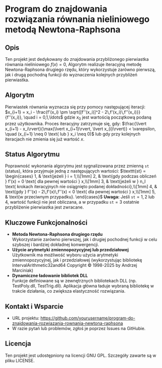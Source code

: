 # Program do znajdowania rozwiązania równania nieliniowego metodą Newtona-Raphsona

## Opis
Ten projekt jest dedykowany do znajdowania przybliżonego pierwiastka równania nieliniowego $f(x) = 0$,
Algorytm realizuje iteracyjną metodę Newtona-Raphsona drugiego rzędu, który wykorzystuje zarówno pierwszą, jak i drugą pochodną funkcji do wyznaczenia kolejnych przybliżeń pierwiastka.

## Algorytm
Pierwiastek równania wyznacza się przy pomocy następującej iteracji:
$x_{i+1} = x_i - \frac{f'(x_i) \pm \sqrt{[f''(x_i)]^2 - 2\,f'(x_i)\,f''(x_i)}}{f''(x_i)}, \quad i = 0,1,\ldots$
gdzie $x_0$ jest wartością początkową podaną przez użytkownika. Proces iteracyjny zatrzymuje się, gdy:
$\frac{\lvert x_{i+1} - x_i\rvert}{\max(\lvert x_{i+1}\rvert, \lvert x_{i}\rvert)} < \varepsilon, \quad (x_{i+1} \neq 0 \text{ lub } x_i \neq 0)$
lub gdy przy kolejnych iteracjach nie zmienia się już wartość $x$.

## Status Algorytmu
Poprawność wykonania algorytmu jest sygnalizowana przez zmienną `st` (status), która przyjmuje jedną z następujących wartości:
$\texttt{st} = 
\begin{cases}
1, & \text{jeżeli } i = 1,\\[1mm]
2, & \text{gdy podczas obliczeń } f'(x) = 0 \text{ dla pewnej wartości } x,\\[1mm]
3, & \text{jeżeli w } n_I \text{ krokach iteracyjnych nie osiągnięto podanej dokładności},\\[1mm]
4, & \text{gdy } f''(x) - 2\,f'(x)\,f''(x) < 0 \text{ dla pewnej wartości } x,\\[1mm]
5, & \text{w przeciwnym przypadku}.
\end{cases}$
**Uwaga:** Jeśli $\texttt{st} = 1, 2 \text{ lub } 4$, wartość funkcji nie jest obliczana, a w przypadku $\texttt{st} = 3$ ostatnie przybliżenie pierwiastka jest zwracane.

## Kluczowe Funkcjonalności
- **Metoda Newtona-Raphsona drugiego rzędu**  
  Wykorzystanie zarówno pierwszej, jak i drugiej pochodnej funkcji w celu szybszej i bardziej dokładnej konwergencji.
- **Użycie arytmetyki zmiennopozycyjnej lub przedziałowej**  
  Użytkownik ma możliwość wyboru użycia arytmetyki zmiennopozycyjnej, jak i przedziałowej (wykorzystując bibliotekę IntervalArithmetic32and64 Copyright © 1998-2025 by Andrzej Marciniak)
- **Dynamiczne ładowanie bibliotek DLL**  
  Funkcje definiowane są w zewnętrznych bibliotekach DLL (np. TestPoly.dll, TestTrig.dll). 
  Aplikacja główna ładuje wybraną bibliotekę w trakcie działania, co zwiększa elastyczność rozwiązania.

<!--
## Instalacja i Uruchomienie
1. **Klonowanie repozytorium:**  
   Skopiuj repozytorium z GitHuba:
   https://github.com/JanFilipowski/newton-raphson

2. **Budowanie DLL:**  
   - Otwórz projekt DLL (np. TestPoly i TestTrig) w Delphi.  
   - Upewnij się, że wszystkie jednostki (w tym IntervalArithmetic32and64) są dostępne i poprawnie skonfigurowane.  
   - Skonfiguruj i zbuduj projekty, aby wygenerować odpowiednie pliki .dll.

3. **Budowanie aplikacji głównej:**  
   - Otwórz projekt aplikacji głównej (EAN_MAIN) w Delphi.  
   - Upewnij się, że ścieżki do wygenerowanych DLL są poprawnie ustawione.  
   - Skonfiguruj projekt i zbuduj aplikację.

4. **Uruchomienie:**  
   Po uruchomieniu aplikacji głównej wybierz odpowiednią bibliotekę DLL poprzez okno dialogowe (TOpenDialog).  
   Następnie wprowadź wymagane parametry (np. $x_0$, dokładność $\varepsilon$, liczbę iteracji) i uruchom algorytm.

-->
## Kontakt i Wsparcie
- URL projektu: https://github.com/yourusername/program-do-znajdowania-rozwiazania-rownania-newtona-raphsona
- W razie pytań lub problemów, zgłoś je poprzez Issues na GitHubie.

## Licencja
Ten projekt jest udostępniony na licencji GNU GPL. Szczegóły zawarte są w pliku LICENSE.
